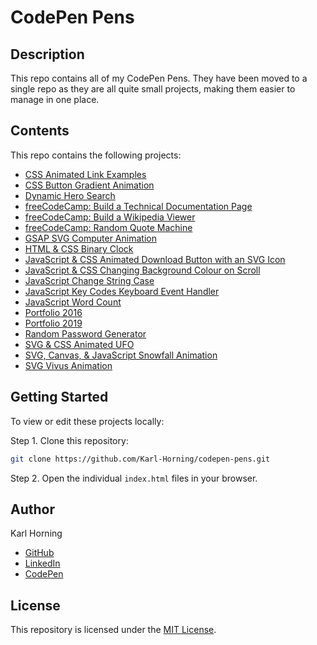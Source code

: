 # CodePen Pens

## Description

This repo contains all of my CodePen Pens. They have been moved to a single repo as they are all quite small projects, making them easier to manage in one place.

## Contents

This repo contains the following projects:

- [CSS Animated Link Examples](./src/css-animated-link-examples/)
- [CSS Button Gradient Animation](./src/css-button-gradient-animation/)
- [Dynamic Hero Search](./src/dynamic-hero-search/)
- [freeCodeCamp: Build a Technical Documentation Page](./src/fcc-build-a-technical-documentation-page/)
- [freeCodeCamp: Build a Wikipedia Viewer](./src/fcc-build-a-wikipedia-viewer/)
- [freeCodeCamp: Random Quote Machine](./src/fcc-random-quote-machine/)
- [GSAP SVG Computer Animation](./src/gsap-svg-computer-animation/)
- [HTML & CSS Binary Clock](./src/html-css-binary-clock/)
- [JavaScript & CSS Animated Download Button with an SVG Icon](./src/javascript-css-animated-download-button-with-an-svg-icon/)
- [JavaScript & CSS Changing Background Colour on Scroll](./src/javascript-css-changing-background-colour-on-scroll/)
- [JavaScript Change String Case](./src/javascript-change-string-case/)
- [JavaScript Key Codes Keyboard Event Handler](./src/javascript-key-codes-keyboard-event-handler/)
- [JavaScript Word Count](./src/javascript-word-count/)
- [Portfolio 2016](./src/portfolio-2016/)
- [Portfolio 2019](./src/portfolio-2019/)
- [Random Password Generator](./src/random-password-generator/)
- [SVG & CSS Animated UFO](./src/svg-css-animated-ufo/)
- [SVG, Canvas, & JavaScript Snowfall Animation](./src/svg-canvas-javascript-snowfall-animation/)
- [SVG Vivus Animation](./src/svg-vivus-animation/)

## Getting Started

To view or edit these projects locally:

Step 1. Clone this repository:

   ```bash
   git clone https://github.com/Karl-Horning/codepen-pens.git
   ```

Step 2. Open the individual ```index.html``` files in your browser.

## Author

Karl Horning

- [GitHub](https://github.com/Karl-Horning/)
- [LinkedIn](https://www.linkedin.com/in/karl-horning/)
- [CodePen](https://codepen.io/karlhorning)

## License

This repository is licensed under the [MIT License](LICENSE).

